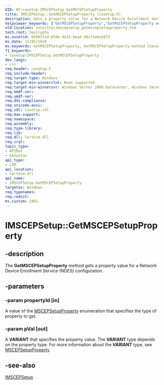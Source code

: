 ```yaml
---
UID: NF:casetup.IMSCEPSetup.GetMSCEPSetupProperty
title: IMSCEPSetup::GetMSCEPSetupProperty (casetup.h)
description: Gets a property value for a Network Device Enrollment Service (NDES) configuration.
helpviewer_keywords: ["GetMSCEPSetupProperty","GetMSCEPSetupProperty method [Security]","GetMSCEPSetupProperty method [Security]","IMSCEPSetup interface","IMSCEPSetup interface [Security]","GetMSCEPSetupProperty method","IMSCEPSetup.GetMSCEPSetupProperty","IMSCEPSetup::GetMSCEPSetupProperty","casetup/IMSCEPSetup::GetMSCEPSetupProperty","security.imscepsetup_getmscepsetupproperty"]
old-location: security\imscepsetup_getmscepsetupproperty.htm
tech.root: SecCrypto
ms.assetid: b598331d-b54b-4e12-bea4-99cf1e6a5872
ms.date: 12/05/2018
ms.keywords: GetMSCEPSetupProperty, GetMSCEPSetupProperty method [Security], GetMSCEPSetupProperty method [Security],IMSCEPSetup interface, IMSCEPSetup interface [Security],GetMSCEPSetupProperty method, IMSCEPSetup.GetMSCEPSetupProperty, IMSCEPSetup::GetMSCEPSetupProperty, casetup/IMSCEPSetup::GetMSCEPSetupProperty, security.imscepsetup_getmscepsetupproperty
f1_keywords:
- casetup/IMSCEPSetup.GetMSCEPSetupProperty
dev_langs:
- c++
req.header: casetup.h
req.include-header: 
req.target-type: Windows
req.target-min-winverclnt: None supported
req.target-min-winversvr: Windows Server 2008 Datacenter, Windows Server 2008 Enterprise [desktop apps only]
req.kmdf-ver: 
req.umdf-ver: 
req.ddi-compliance: 
req.unicode-ansi: 
req.idl: Casetup.idl
req.max-support: 
req.namespace: 
req.assembly: 
req.type-library: 
req.lib: 
req.dll: Certocm.dll
req.irql: 
topic_type:
- APIRef
- kbSyntax
api_type:
- COM
api_location:
- Certocm.dll
api_name:
- IMSCEPSetup.GetMSCEPSetupProperty
targetos: Windows
req.typenames: 
req.redist: 
ms.custom: 19H1
---
```


# IMSCEPSetup::GetMSCEPSetupProperty


## -description


The <b>GetMSCEPSetupProperty</b> method gets a property value for a Network Device Enrollment Service (NDES) configuration.


## -parameters




### -param propertyId [in]

A value of the <a href="/windows/win32/api/casetup/ne-casetup-mscepsetupproperty">MSCEPSetupProperty</a> enumeration that specifies the type of property to get.


### -param pVal [out]

A <b>VARIANT</b> that specifies the property value. The <b>VARIANT</b> type depends on the property type. For more information about the <b>VARIANT</b> type, see <a href="/windows/win32/api/casetup/ne-casetup-mscepsetupproperty">MSCEPSetupProperty</a>.


## -see-also




<a href="https://docs.microsoft.com/windows/desktop/api/casetup/nn-casetup-imscepsetup">IMSCEPSetup</a>
 

 

